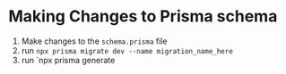 

# Making Changes to Prisma schema
1. Make changes to the `schema.prisma` file
2. run `npx prisma migrate dev --name migration_name_here`
3. run `npx prisma generate